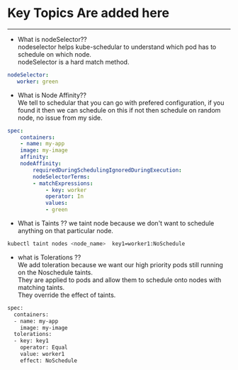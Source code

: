 # Key Topics Are added here 

---

- What is nodeSelector??  
  nodeselector helps kube-schedular to understand which pod has to schedule on which node. <br>
  nodeSelector is a hard match method.  
  
```yaml
nodeSelector:
   worker: green
```

- What is  Node Affinity?? <br>
  We tell to schedular that you can go with prefered configuration, if you found it then we can schedule on this if not then schedule on random node, no issue from my side.

```yaml
spec:
    containers:
    - name: my-app
    image: my-image
    affinity:
    nodeAffinity:
        requiredDuringSchedulingIgnoredDuringExecution:
        nodeSelectorTerms:
        - matchExpressions:
            - key: worker
            operator: In
            values:
            - green
```

 - What is Taints ??
   we taint node because we don't want to schedule anything on that particular node.

```bash
kubectl taint nodes <node_name>  key1=worker1:NoSchedule
```

- what is Tolerations ?? <br>
  We add toleration because we want our high priority pods still running on the Noschedule taints. <br>
  They are applied to pods and allow them to schedule onto nodes with matching taints. <br>
  They override the effect of taints.

```bash
spec:
  containers:
  - name: my-app
    image: my-image
  tolerations:
  - key: key1
    operator: Equal
    value: worker1
    effect: NoSchedule
```




